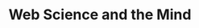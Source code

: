 ---
dateStart: 2014-07-07
dateEnd: 2014-07-18
title: "Web Science and the Mind"
venue: "UQAM Cognitive Science Institute"
organizer:
credit: "Places & Spaces"
city: "Montréal"
state:
country: Canada
pdfLink: 20140707-web-science-mind.pdf
venueImages:
---